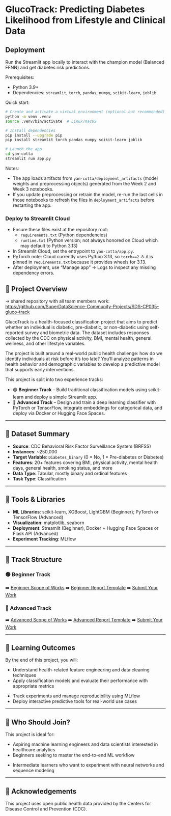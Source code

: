 # GlucoTrack: Predicting Diabetes Likelihood from Lifestyle and Clinical Data

## Deployment

Run the Streamlit app locally to interact with the champion model (Balanced FFNN) and get diabetes risk predictions.

Prerequisites:
- Python 3.9+
- Dependencies: `streamlit`, `torch`, `pandas`, `numpy`, `scikit-learn`, `joblib`

Quick start:

```bash
# Create and activate a virtual environment (optional but recommended)
python -m venv .venv
source .venv/bin/activate  # Linux/macOS

# Install dependencies
pip install --upgrade pip
pip install streamlit torch pandas numpy scikit-learn joblib

# Launch the app
cd yan-cotta
streamlit run app.py
```

Notes:
- The app loads artifacts from `yan-cotta/deployment_artifacts` (model weights and preprocessing objects) generated from the Week 2 and Week 3 notebooks.
- If you update preprocessing or retrain the model, re-run the last cells in those notebooks to refresh the files in `deployment_artifacts` before restarting the app.

### Deploy to Streamlit Cloud

- Ensure these files exist at the repository root:
  - `requirements.txt` (Python dependencies)
  - `runtime.txt` (Python version; not always honored on Cloud which may default to Python 3.13)
- In Streamlit Cloud, set the entrypoint to `yan-cotta/app.py`.
- PyTorch note: Cloud currently uses Python 3.13, so `torch==2.8.0` is pinned in `requirements.txt` because it provides wheels for 3.13.
- After deployment, use “Manage app” → Logs to inspect any missing dependency errors.

## 🧠 Project Overview

-> shared repository with all team members work: <https://github.com/SuperDataScience-Community-Projects/SDS-CP035-gluco-track>


GlucoTrack is a health-focused classification project that aims to predict whether an individual is diabetic, pre-diabetic, or non-diabetic using self-reported survey and biometric data. The dataset includes responses collected by the CDC on physical activity, BMI, mental health, general wellness, and other lifestyle variables.

The project is built around a real-world public health challenge: how do we identify individuals at risk before it’s too late? You’ll analyze patterns in health behavior and demographic variables to develop a predictive model that supports early interventions.

This project is split into two experience tracks:

- 🟢 **Beginner Track** – Build traditional classification models using scikit-learn and deploy a simple Streamlit app.
- 🔴 **Advanced Track** – Design and train a deep learning classifier with PyTorch or TensorFlow, integrate embeddings for categorical data, and deploy via Docker or Hugging Face Spaces.

---

## 🧪 Dataset Summary

- **Source**: CDC Behavioral Risk Factor Surveillance System (BRFSS)
- **Instances**: \~250,000
- **Target Variable**: `Diabetes_binary` (0 = No, 1 = Pre-diabetes or Diabetes)
- **Features**: 20+ features covering BMI, physical activity, mental health days, general health, smoking status, and more
- **Data Type**: Tabular, mostly binary and ordinal features
- **Task Type**: Classification

---

## 🧰 Tools & Libraries

- **ML Libraries**: scikit-learn, XGBoost, LightGBM (Beginner); PyTorch or TensorFlow (Advanced)
- **Visualization**: matplotlib, seaborn
- **Deployment**: Streamlit (Beginner), Docker + Hugging Face Spaces or Flask API (Advanced)
- **Experiment Tracking**: MLflow

---

## 📂 Track Structure

### 🟢 Beginner Track

➡️ [Beginner Scope of Works](./beginner/README.md)
➡️ [Beginner Report Template](./beginner/REPORT.md)
➡️ [Submit Your Work](./beginner/submissions/)

### 🔴 Advanced Track

➡️ [Advanced Scope of Works](./advanced/README.md)
➡️ [Advanced Report Template](./advanced/REPORT.md)
➡️ [Submit Your Work](./advanced/submissions/)

---

## 🚀 Learning Outcomes

By the end of this project, you will:

- Understand health-related feature engineering and data cleaning techniques
- Apply classification models and evaluate their performance with appropriate metrics
* Track experiments and manage reproducibility using MLflow
* Deploy interactive predictive tools for real-world use cases

---

## 👥 Who Should Join?

This project is ideal for:

- Aspiring machine learning engineers and data scientists interested in healthcare analytics
- Beginners seeking to master the end-to-end ML workflow
* Intermediate learners who want to experiment with neural networks and sequence modeling

---

## 📝 Acknowledgements

This project uses open public health data provided by the Centers for Disease Control and Prevention (CDC).
